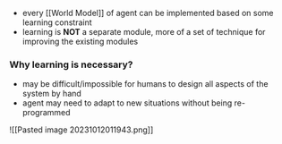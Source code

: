 - every [[World Model]] of agent can be implemented based on some learning constraint
- learning is **NOT** a separate module, more of a set of technique for improving the existing modules

### Why learning is necessary?
- may be difficult/impossible for humans to design all aspects of the system by hand
- agent may need to adapt to new situations without being re-programmed

![[Pasted image 20231012011943.png]]
